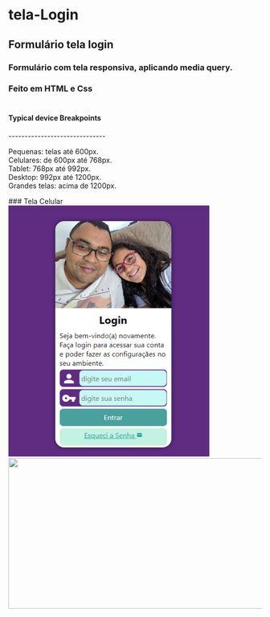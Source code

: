# tela-Login

## Formulário tela login

### Formulário com tela responsiva, aplicando media query.
### Feito em HTML e Css<br><br>

<h4>Typical device Breakpoints</h4>
------------------------------
<p>Pequenas: telas até 600px. <br>
Celulares: de 600px até 768px.<br>
Tablet: 768px até 992px.<br>
Desktop: 992px até 1200px.<br>
Grandes telas: acima de 1200px.</p>

<div>
### Tela Celular
<img width="400px" height= "500px" src="https://github.com/EderDSouza/tela-Login/blob/main/fotoCelular.png" ><br>
<img width="600px" height= "300px" src="https://" ><br>
<img>
</div>
